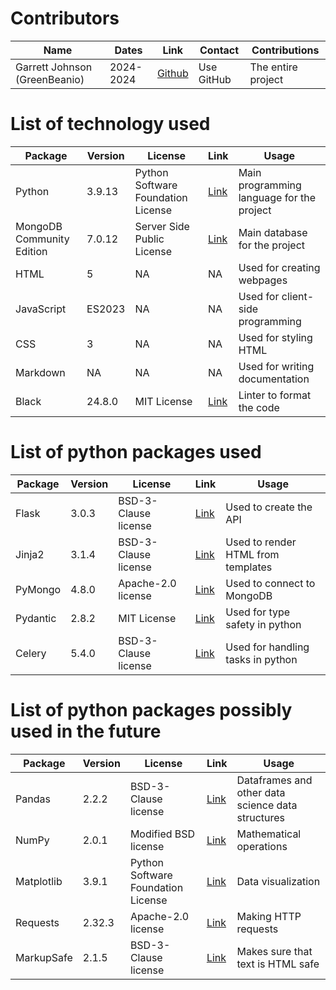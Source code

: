 # Contributors

| Name | Dates | Link | Contact | Contributions |
| --- | --- | --- | --- | --- |
| Garrett Johnson (GreenBeanio) | 2024-2024 | [Github](https://github.com/greenbeanio) | Use GitHub| The entire project |

# List of technology used

| Package | Version | License | Link | Usage |
| --- | --- | --- | --- | --- |
| Python | 3.9.13 | Python Software Foundation License | [Link](https://www.python.org/) | Main programming language for the project |
| MongoDB Community Edition | 7.0.12 | Server Side Public License | [Link](https://www.mongodb.com/) | Main database for the project |
| HTML | 5 | NA | NA | Used for creating webpages |
| JavaScript | ES2023 | NA | NA | Used for client-side programming |
| CSS | 3 | NA | NA | Used for styling HTML |
| Markdown | NA | NA | NA | Used for writing documentation |
| Black | 24.8.0 |MIT License | [Link](https://pypi.org/project/black/) | Linter to format the code |

# List of python packages used

| Package | Version | License | Link | Usage |
| --- | --- | --- | --- | --- |
| Flask | 3.0.3 | BSD-3-Clause license | [Link](https://pypi.org/project/Flask/) | Used to create the API|
| Jinja2 | 3.1.4 | BSD-3-Clause license | [Link](https://pypi.org/project/Jinja2/) | Used to render HTML from templates |
| PyMongo | 4.8.0 | Apache-2.0 license | [Link](https://pypi.org/project/pymongo/) | Used to connect to MongoDB |
| Pydantic | 2.8.2 | MIT License | [Link](https://pypi.org/project/pydantic/) | Used for type safety in python |
| Celery | 5.4.0 | BSD-3-Clause license | [Link](https://pypi.org/project/celery/) | Used for handling tasks in python |

# List of python packages possibly used in the future

| Package | Version | License | Link | Usage |
| --- | --- | --- | --- | --- |
| Pandas | 2.2.2 | BSD-3-Clause license | [Link](https://pypi.org/project/pandas/) | Dataframes and other data science data structures |
| NumPy | 2.0.1 | Modified BSD license | [Link](https://pypi.org/project/numpy/) | Mathematical operations |
| Matplotlib | 3.9.1 | Python Software Foundation License | [Link](https://pypi.org/project/matplotlib/) | Data visualization |
| Requests | 2.32.3 | Apache-2.0 license | [Link](https://pypi.org/project/requests/) | Making HTTP requests |
| MarkupSafe | 2.1.5 | BSD-3-Clause license | [Link](https://pypi.org/project/MarkupSafe/) | Makes sure that text is HTML safe |
